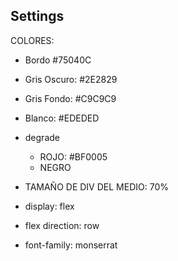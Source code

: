 ## Settings

COLORES:

- Bordo #75040C
- Gris Oscuro: #2E2829
- Gris Fondo: #C9C9C9
- Blanco: #EDEDED
- degrade

  - ROJO: #BF0005
  - NEGRO

- TAMAÑO DE DIV DEL MEDIO: 70%

- display: flex
- flex direction: row
- font-family: monserrat
